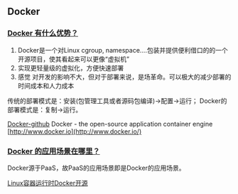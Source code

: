 ## Docker

### [Docker 有什么优势？](http://www.zhihu.com/question/22871084)

1. Docker是一个对Linux cgroup, namespace....包装并提供便利借口的的一个开源项目，使其看起来可以更像“虚拟机”
2. 实现更轻量级的虚拟化，方便快速部署
3. 感觉 对开发的影响不大，但对于部署来说，是场革命。可以极大的减少部署的时间成本和人力成本

传统的部署模式是：安装(包管理工具或者源码包编译)->配置->运行；
Docker的部署模式是：复制->运行。

[Docker-github](https://github.com/dotcloud/docker)
Docker - the open-source application container engine [http://www.docker.io](http://www.docker.io/)

### [Docker 的应用场景在哪里？](http://www.zhihu.com/question/22969309#answer-4607082)
Docker源于PaaS，故PaaS的应用场景即是Docker的应用场景。

[Linux容器运行时Docker开源](Linux容器运行时Docker开源)
